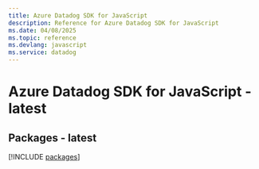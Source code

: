 ```yaml
---
title: Azure Datadog SDK for JavaScript
description: Reference for Azure Datadog SDK for JavaScript
ms.date: 04/08/2025
ms.topic: reference
ms.devlang: javascript
ms.service: datadog
---
```

# Azure Datadog SDK for JavaScript - latest
## Packages - latest
[!INCLUDE [packages](datadog-index.md)]